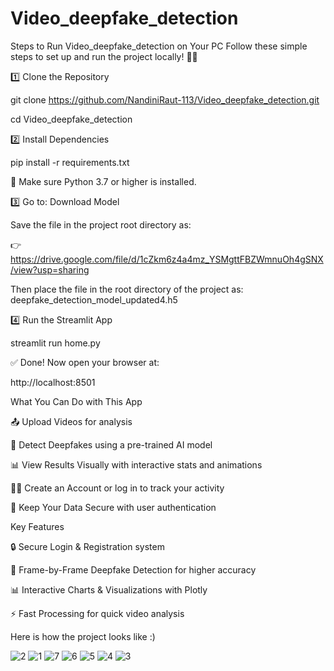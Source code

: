 # Video_deepfake_detection

Steps to Run Video_deepfake_detection on Your PC
Follow these simple steps to set up and run the project locally! 🧠🎥

1️⃣ Clone the Repository

  git clone https://github.com/NandiniRaut-113/Video_deepfake_detection.git
  
cd Video_deepfake_detection


2️⃣ Install Dependencies

 pip install -r requirements.txt
 
  📌 Make sure Python 3.7 or higher is installed.

3️⃣ Go to: Download Model

Save the file in the project root directory as:
  
  👉 https://drive.google.com/file/d/1cZkm6z4a4mz_YSMgttFBZWmnuOh4gSNX/view?usp=sharing
  
  Then place the file in the root directory of the project as:
  deepfake_detection_model_updated4.h5

4️⃣ Run the Streamlit App

streamlit run home.py

  ✅ Done! Now open your browser at:
  
  http://localhost:8501

What You Can Do with This App

📤 Upload Videos for analysis

🧠 Detect Deepfakes using a pre-trained AI model

📊 View Results Visually with interactive stats and animations

🧑‍💼 Create an Account or log in to track your activity

🔐 Keep Your Data Secure with user authentication

Key Features

🔒 Secure Login & Registration system

🎥 Frame-by-Frame Deepfake Detection for higher accuracy

📊 Interactive Charts & Visualizations with Plotly

⚡ Fast Processing for quick video analysis


Here is how the project looks like :)


![2](https://github.com/user-attachments/assets/2c223f3a-38ad-41c9-8e76-e2c98a6ecdd7)
![1](https://github.com/user-attachments/assets/2ea385f1-d141-478f-a67f-74b67db45a1e)
![7](https://github.com/user-attachments/assets/478b39fb-12f0-426c-8526-25aff2765bba)
![6](https://github.com/user-attachments/assets/ffd40b03-cc4d-40a1-9f42-1e4556db1b26)
![5](https://github.com/user-attachments/assets/d3ec234c-148f-4e20-8588-93a4cfa36ddb)
![4](https://github.com/user-attachments/assets/254c48cc-30cc-4932-86e5-dbe0fb815300)
![3](https://github.com/user-attachments/assets/d9a87be1-00ec-4f60-b809-4bb6efea33ba)
